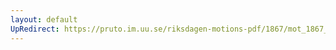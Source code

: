 ```yaml
---
layout: default
UpRedirect: https://pruto.im.uu.se/riksdagen-motions-pdf/1867/mot_1867__fk__21/mot_1867__fk__21-004.pdf
---
```

